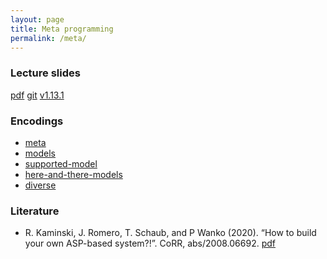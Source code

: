 ```yaml
---
layout: page
title: Meta programming
permalink: /meta/
---
```

### Lecture slides

  [pdf](https://github.com/potassco-asp-course/course/releases/download/v1.13.1/meta-encoding.pdf)
  [git](https://github.com/potassco-asp-course/meta)
  [v1.13.1](https://github.com/potassco-asp-course/course/releases/tag/v1.13.1)

### Encodings

  * [meta](https://github.com/potassco-asp-course/course/releases/download/v1.13.0/meta.lp)
  * [models](https://github.com/potassco-asp-course/course/releases/download/v1.13.0/models.lp)
  * [supported-model](https://github.com/potassco-asp-course/course/releases/download/v1.13.0/supported-models.lp)
  * [here-and-there-models](https://github.com/potassco-asp-course/course/releases/download/v1.13.0/ht-models.lp)
  * [diverse](https://github.com/potassco-asp-course/course/releases/download/v1.13.0/diverse.lp)

### Literature

  * R. Kaminski, J. Romero, T. Schaub, and P Wanko (2020).
	“How to build your own ASP-based system?!”.
	CoRR, abs/2008.06692.
	[pdf](https://arxiv.org/abs/2008.06692)
